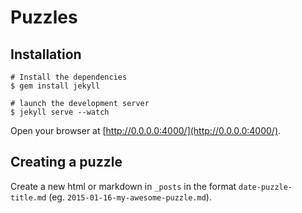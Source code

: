 # Puzzles

## Installation

    # Install the dependencies
    $ gem install jekyll

    # launch the development server
    $ jekyll serve --watch

Open your browser at [http://0.0.0.0:4000/](http://0.0.0.0:4000/).

## Creating a puzzle

Create a new html or markdown in `_posts` in the format `date-puzzle-title.md` (eg. `2015-01-16-my-awesome-puzzle.md`).
